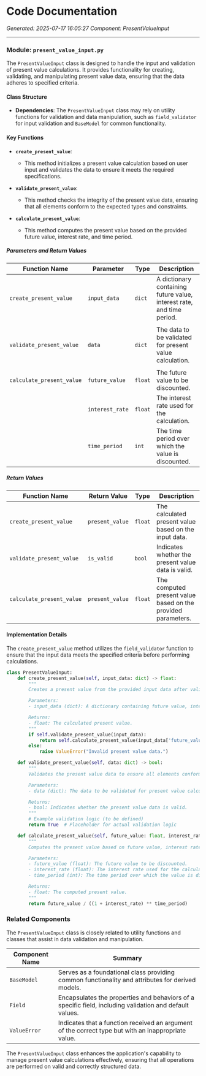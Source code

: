 # Code Documentation

*Generated: 2025-07-17 16:05:27*
*Component: PresentValueInput*

---

### Module: `present_value_input.py`

The `PresentValueInput` class is designed to handle the input and validation of present value calculations. It provides functionality for creating, validating, and manipulating present value data, ensuring that the data adheres to specified criteria.

#### Class Structure

- **Dependencies**: The `PresentValueInput` class may rely on utility functions for validation and data manipulation, such as `field_validator` for input validation and `BaseModel` for common functionality.

#### Key Functions

- **`create_present_value`**: 
  - This method initializes a present value calculation based on user input and validates the data to ensure it meets the required specifications.

- **`validate_present_value`**: 
  - This method checks the integrity of the present value data, ensuring that all elements conform to the expected types and constraints.

- **`calculate_present_value`**: 
  - This method computes the present value based on the provided future value, interest rate, and time period.

##### Parameters and Return Values

| Function Name                     | Parameter          | Type       | Description                                                  |
|-----------------------------------|--------------------|------------|--------------------------------------------------------------|
| `create_present_value`            | `input_data`       | `dict`     | A dictionary containing future value, interest rate, and time period. |
|                                   |                    |            |                                                              |
| `validate_present_value`          | `data`             | `dict`     | The data to be validated for present value calculation.      |
|                                   |                    |            |                                                              |
| `calculate_present_value`         | `future_value`     | `float`    | The future value to be discounted.                           |
|                                   | `interest_rate`    | `float`    | The interest rate used for the calculation.                  |
|                                   | `time_period`      | `int`      | The time period over which the value is discounted.          |

##### Return Values

| Function Name                     | Return Value       | Type       | Description                                                  |
|-----------------------------------|--------------------|------------|--------------------------------------------------------------|
| `create_present_value`            | `present_value`     | `float`    | The calculated present value based on the input data.       |
| `validate_present_value`          | `is_valid`         | `bool`     | Indicates whether the present value data is valid.           |
| `calculate_present_value`         | `present_value`    | `float`    | The computed present value based on the provided parameters.  |

#### Implementation Details

The `create_present_value` method utilizes the `field_validator` function to ensure that the input data meets the specified criteria before performing calculations.

```python
class PresentValueInput:
    def create_present_value(self, input_data: dict) -> float:
        """
        Creates a present value from the provided input data after validation.

        Parameters:
        - input_data (dict): A dictionary containing future value, interest rate, and time period.

        Returns:
        - float: The calculated present value.
        """
        if self.validate_present_value(input_data):
            return self.calculate_present_value(input_data['future_value'], input_data['interest_rate'], input_data['time_period'])
        else:
            raise ValueError("Invalid present value data.")

    def validate_present_value(self, data: dict) -> bool:
        """
        Validates the present value data to ensure all elements conform to expected types.

        Parameters:
        - data (dict): The data to be validated for present value calculation.

        Returns:
        - bool: Indicates whether the present value data is valid.
        """
        # Example validation logic (to be defined)
        return True  # Placeholder for actual validation logic

    def calculate_present_value(self, future_value: float, interest_rate: float, time_period: int) -> float:
        """
        Computes the present value based on future value, interest rate, and time period.

        Parameters:
        - future_value (float): The future value to be discounted.
        - interest_rate (float): The interest rate used for the calculation.
        - time_period (int): The time period over which the value is discounted.

        Returns:
        - float: The computed present value.
        """
        return future_value / ((1 + interest_rate) ** time_period)
```

### Related Components

The `PresentValueInput` class is closely related to utility functions and classes that assist in data validation and manipulation.

| Component Name                       | Summary                                                                                     |
|--------------------------------------|---------------------------------------------------------------------------------------------|
| `BaseModel`                          | Serves as a foundational class providing common functionality and attributes for derived models. |
| `Field`                              | Encapsulates the properties and behaviors of a specific field, including validation and default values. |
| `ValueError`                         | Indicates that a function received an argument of the correct type but with an inappropriate value. |

The `PresentValueInput` class enhances the application's capability to manage present value calculations effectively, ensuring that all operations are performed on valid and correctly structured data.